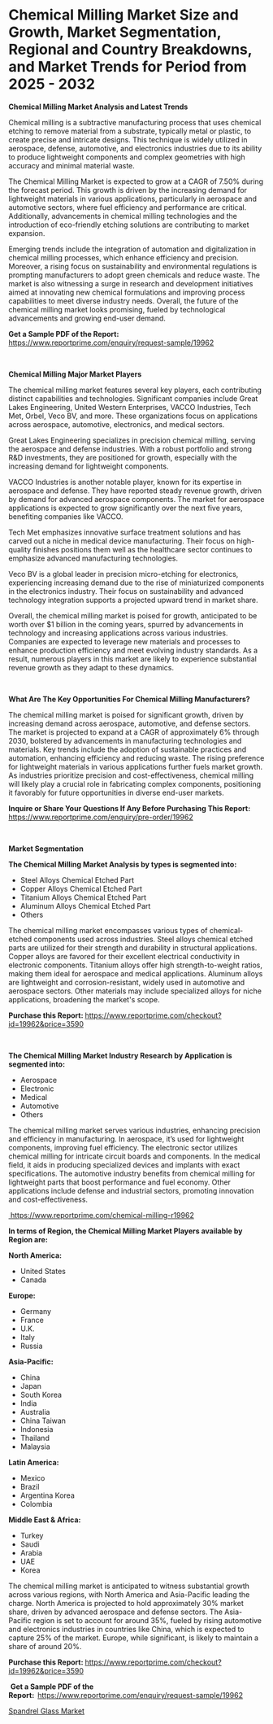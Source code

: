 <p><h1>Chemical Milling Market Size and Growth, Market Segmentation, Regional and Country Breakdowns, and Market Trends for Period from 2025 -  2032</h1></p><p><strong>Chemical Milling Market Analysis and Latest Trends</strong></p>
<p><p>Chemical milling is a subtractive manufacturing process that uses chemical etching to remove material from a substrate, typically metal or plastic, to create precise and intricate designs. This technique is widely utilized in aerospace, defense, automotive, and electronics industries due to its ability to produce lightweight components and complex geometries with high accuracy and minimal material waste.</p><p>The Chemical Milling Market is expected to grow at a CAGR of 7.50% during the forecast period. This growth is driven by the increasing demand for lightweight materials in various applications, particularly in aerospace and automotive sectors, where fuel efficiency and performance are critical. Additionally, advancements in chemical milling technologies and the introduction of eco-friendly etching solutions are contributing to market expansion.</p><p>Emerging trends include the integration of automation and digitalization in chemical milling processes, which enhance efficiency and precision. Moreover, a rising focus on sustainability and environmental regulations is prompting manufacturers to adopt green chemicals and reduce waste. The market is also witnessing a surge in research and development initiatives aimed at innovating new chemical formulations and improving process capabilities to meet diverse industry needs. Overall, the future of the chemical milling market looks promising, fueled by technological advancements and growing end-user demand.</p></p>
<p><strong>Get a Sample PDF of the Report:&nbsp;</strong> <a href="https://www.reportprime.com/enquiry/request-sample/19962?utm_campaign=2644&utm_medium=2&utm_source=Github&utm_content=ia&utm_term=18032025&utm_id=chemical-milling">https://www.reportprime.com/enquiry/request-sample/19962</a></p>
<p>&nbsp;</p>
<p><strong>Chemical Milling Major Market Players</strong></p>
<p><p>The chemical milling market features several key players, each contributing distinct capabilities and technologies. Significant companies include Great Lakes Engineering, United Western Enterprises, VACCO Industries, Tech Met, Orbel, Veco BV, and more. These organizations focus on applications across aerospace, automotive, electronics, and medical sectors.</p><p>Great Lakes Engineering specializes in precision chemical milling, serving the aerospace and defense industries. With a robust portfolio and strong R&D investments, they are positioned for growth, especially with the increasing demand for lightweight components.</p><p>VACCO Industries is another notable player, known for its expertise in aerospace and defense. They have reported steady revenue growth, driven by demand for advanced aerospace components. The market for aerospace applications is expected to grow significantly over the next five years, benefiting companies like VACCO.</p><p>Tech Met emphasizes innovative surface treatment solutions and has carved out a niche in medical device manufacturing. Their focus on high-quality finishes positions them well as the healthcare sector continues to emphasize advanced manufacturing technologies.</p><p>Veco BV is a global leader in precision micro-etching for electronics, experiencing increasing demand due to the rise of miniaturized components in the electronics industry. Their focus on sustainability and advanced technology integration supports a projected upward trend in market share.</p><p>Overall, the chemical milling market is poised for growth, anticipated to be worth over $1 billion in the coming years, spurred by advancements in technology and increasing applications across various industries. Companies are expected to leverage new materials and processes to enhance production efficiency and meet evolving industry standards. As a result, numerous players in this market are likely to experience substantial revenue growth as they adapt to these dynamics.</p></p>
<p>&nbsp;</p>
<p><strong>What Are The Key Opportunities For Chemical Milling Manufacturers?</strong></p>
<p><p>The chemical milling market is poised for significant growth, driven by increasing demand across aerospace, automotive, and defense sectors. The market is projected to expand at a CAGR of approximately 6% through 2030, bolstered by advancements in manufacturing technologies and materials. Key trends include the adoption of sustainable practices and automation, enhancing efficiency and reducing waste. The rising preference for lightweight materials in various applications further fuels market growth. As industries prioritize precision and cost-effectiveness, chemical milling will likely play a crucial role in fabricating complex components, positioning it favorably for future opportunities in diverse end-user markets.</p></p>
<p><strong>Inquire or Share Your Questions If Any Before Purchasing This Report:</strong> <a href="https://www.reportprime.com/enquiry/pre-order/19962?utm_campaign=2644&utm_medium=2&utm_source=Github&utm_content=ia&utm_term=18032025&utm_id=chemical-milling">https://www.reportprime.com/enquiry/pre-order/19962</a></p>
<p>&nbsp;</p>
<p><strong>Market Segmentation</strong></p>
<p><strong>The Chemical Milling Market Analysis by types is segmented into:</strong></p>
<p><ul><li>Steel Alloys Chemical Etched Part</li><li>Copper Alloys Chemical Etched Part</li><li>Titanium Alloys Chemical Etched Part</li><li>Aluminum Alloys Chemical Etched Part</li><li>Others</li></ul></p>
<p><p>The chemical milling market encompasses various types of chemical-etched components used across industries. Steel alloys chemical etched parts are utilized for their strength and durability in structural applications. Copper alloys are favored for their excellent electrical conductivity in electronic components. Titanium alloys offer high strength-to-weight ratios, making them ideal for aerospace and medical applications. Aluminum alloys are lightweight and corrosion-resistant, widely used in automotive and aerospace sectors. Other materials may include specialized alloys for niche applications, broadening the market's scope.</p></p>
<p><strong>Purchase this Report:&nbsp;</strong><a href="https://www.reportprime.com/checkout?id=19962&price=3590&utm_campaign=2644&utm_medium=2&utm_source=Github&utm_content=ia&utm_term=18032025&utm_id=chemical-milling">https://www.reportprime.com/checkout?id=19962&price=3590</a></p>
<p>&nbsp;</p>
<p><strong>The Chemical Milling Market Industry Research by Application is segmented into:</strong></p>
<p><ul><li>Aerospace</li><li>Electronic</li><li>Medical</li><li>Automotive</li><li>Others</li></ul></p>
<p><p>The chemical milling market serves various industries, enhancing precision and efficiency in manufacturing. In aerospace, it’s used for lightweight components, improving fuel efficiency. The electronic sector utilizes chemical milling for intricate circuit boards and components. In the medical field, it aids in producing specialized devices and implants with exact specifications. The automotive industry benefits from chemical milling for lightweight parts that boost performance and fuel economy. Other applications include defense and industrial sectors, promoting innovation and cost-effectiveness.</p></p>
<p><a href="https://www.reportprime.com/chemical-milling-r19962?utm_campaign=2644&utm_medium=2&utm_source=Github&utm_content=ia&utm_term=18032025&utm_id=chemical-milling">&nbsp;https://www.reportprime.com/chemical-milling-r19962</a></p>
<p><strong>In terms of Region, the Chemical Milling Market Players available by Region are:</strong></p>
<p>
    <p> <strong> North America: </strong>
        <ul>
            <li>United States</li>
            <li>Canada</li>
        </ul>
        </p> 
    <p> <strong> Europe: </strong>
        <ul>
            <li>Germany</li>
            <li>France</li>
            <li>U.K.</li>
            <li>Italy</li>
            <li>Russia</li>
        </ul>
        </p> 
    <p> <strong> Asia-Pacific: </strong>
        <ul>
            <li>China</li>
            <li>Japan</li>
            <li>South Korea</li>
            <li>India</li>
            <li>Australia</li>
            <li>China Taiwan</li>
            <li>Indonesia</li>
            <li>Thailand</li>
            <li>Malaysia</li>
        </ul>
        </p> 
    <p> <strong> Latin America: </strong>
        <ul>
            <li>Mexico</li>
            <li>Brazil</li>
            <li>Argentina Korea</li>
            <li>Colombia</li>
        </ul>
        </p> 
    <p> <strong> Middle East & Africa: </strong>
        <ul>
            <li>Turkey</li>
            <li>Saudi</li>
            <li>Arabia</li>
            <li>UAE</li>
            <li>Korea</li>
        </ul>
    </p>
    </p>
<p><p>The chemical milling market is anticipated to witness substantial growth across various regions, with North America and Asia-Pacific leading the charge. North America is projected to hold approximately 30% market share, driven by advanced aerospace and defense sectors. The Asia-Pacific region is set to account for around 35%, fueled by rising automotive and electronics industries in countries like China, which is expected to capture 25% of the market. Europe, while significant, is likely to maintain a share of around 20%.</p></p>
<p><strong>Purchase this Report: </strong><a href="https://www.reportprime.com/checkout?id=19962&price=3590&utm_campaign=2644&utm_medium=2&utm_source=Github&utm_content=ia&utm_term=18032025&utm_id=chemical-milling">https://www.reportprime.com/checkout?id=19962&price=3590</a></p>
<p>&nbsp;<strong>Get a Sample PDF of the Report:&nbsp;&nbsp;</strong><a href="https://www.reportprime.com/enquiry/request-sample/19962?utm_campaign=2644&utm_medium=2&utm_source=Github&utm_content=ia&utm_term=18032025&utm_id=chemical-milling">https://www.reportprime.com/enquiry/request-sample/19962</a></p>
<p><strong></strong></p>
<p><p><a href="https://github.com/techerghalim/Market-Research-Report-List-1/blob/main/spandrel-glass-market.md?utm_campaign=2644&utm_medium=2&utm_source=Github&utm_content=ia&utm_term=18032025&utm_id=chemical-milling">Spandrel Glass Market</a></p></p>